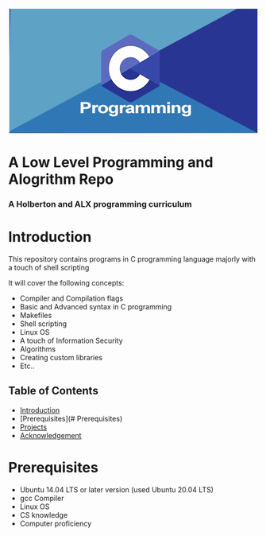 <p align="center">
<img src="./c_is_fun.jpeg"/>
</p>

# A Low Level Programming and Alogrithm Repo
### A Holberton and ALX programming curriculum

# Introduction
This repository contains programs in C programming language majorly with a touch of shell scripting

It will cover the following concepts:
- Compiler and Compilation flags
- Basic and Advanced syntax in C programming
- Makefiles
- Shell scripting
- Linux OS
- A touch of Information Security
- Algorithms
- Creating custom libraries
- Etc..

## Table of Contents
* [Introduction](#Introduction)
* [Prerequisites](# Prerequisites)
* [Projects](#Projects)
* [Acknowledgement](#Acknowledgement)

# Prerequisites
* Ubuntu 14.04 LTS or later version (used Ubuntu 20.04 LTS)
* gcc Compiler
* Linux OS
* CS knowledge
* Computer proficiency

